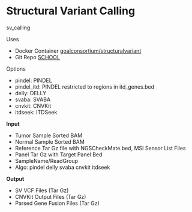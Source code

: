 <!-- dx-header -->
# Structural Variant Calling
sv_calling

Uses
- Docker Container [goalconsortium/structuralvariant](https://hub.docker.com/repository/docker/goalconsortium/structuralvariant/general)
- Git Repo [SCHOOL](https://github.com/bcantarel/school)

Options
- pindel: PINDEL
- pindel_itd: PINDEL restricted to regions in itd_genes.bed
- delly: DELLY 
- svaba: SVABA
- cnvkit: CNVKit
- itdseek: ITDSeek

**Input**
- Tumor Sample Sorted BAM
- Normal Sample Sorted BAM
- Reference Tar Gz file with NGSCheckMate.bed, MSI Sensor List Files
- Panel Tar Gz with Target Panel Bed
- SampleName/ReadGroup
- Algo: pindel delly svaba cnvkit itdseek

**Output**
- SV VCF Files (Tar Gz)
- CNVKit Output Files (Tar Gz)
- Parsed Gene Fusion Files (Tar Gz)
